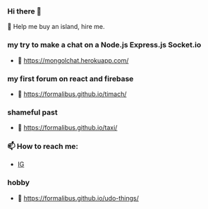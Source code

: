 ### Hi there 👋
🌱 Help me buy an island, hire me.

### my try to make a chat on a Node.js Express.js Socket.io
- &#128279; https://mongolchat.herokuapp.com/
### my first forum on react and firebase
- &#128279; https://formalibus.github.io/timach/
### shameful past
- &#128279; https://formalibus.github.io/taxi/

### 📫 How to reach me:
- [IG](https://www.instagram.com/formalibus/)

### hobby
- &#128279; https://formalibus.github.io/udo-things/
<!--
**Formalibus/Formalibus** is a ✨ _special_ ✨ repository because its `README.md` (this file) appears on your GitHub profile.

Here are some ideas to get you started:

- 🔭 I’m currently working on ...

- 👯 I’m looking to collaborate on ...
- 🤔 I’m looking for help with ...
- 💬 Ask me about ...

- 😄 Pronouns: ...
- ⚡ Fun fact: ...
-->
